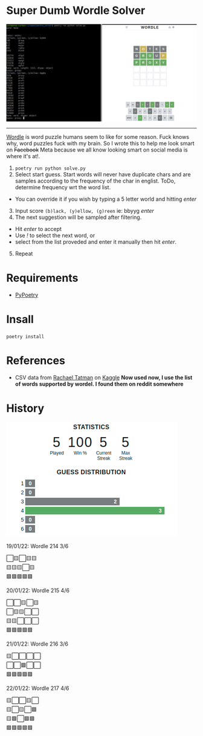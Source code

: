 # Super Dumb Wordle Solver

![screenshot](screenshot.png)

---

[Wordle](https://www.powerlanguage.co.uk/wordle/) is word puzzle humans seem to like for some reason. Fuck knows why, word puzzles fuck with my brain. So I wrote this to help me look smart on ~~Facebook~~ Meta because we all know looking smart on social media is where it's at!.

1. `poetry run python solve.py`
2. Select start guess. Start words will never have duplicate chars and are samples according to the frequency of the char in englist. ToDo, determine frequency wrt the word list.
  - You can override it if you wish by typing a 5 letter world and hitting *enter*
3. Input score `(b)lack, (y)ellow, (g)reen` ie: bbyyg *enter*
4. The next suggestion will be sampled after filtering.
  - Hit *enter* to accept
  - Use *!* to select the next word, or
  - select from the list proveded and enter it manually then hit *enter*.
5. Repeat

# Requirements

- [PyPoetry](https://python-poetry.org/)

# Insall

`poetry install`

# References

- CSV data from [Rachael Tatman](https://www.kaggle.com/rtatman) on [Kaggle](https://www.kaggle.com/rtatman/english-word-frequency)  **Now used now, I use the list of words supported by wordel. I found them on reddit somewhere**

# History

![stats](stats.png)

19/01/22: Wordle 214 3/6

⬜🟨⬜🟨🟨<br/>
🟨🟨🟨⬜🟨<br/>
🟩🟩🟩🟩🟩<br/>

20/01/22: Wordle 215 4/6

⬜⬜🟨⬜🟨<br/>
⬜🟨🟨⬜⬜<br/>
🟨🟨⬜⬜⬜<br/>
🟩🟩🟩🟩🟩<br/>

21/01/22: Wordle 216 3/6

🟨⬜⬜⬜⬜<br/>
⬜⬜🟩⬜⬜<br/>
🟩🟩🟩🟩🟩<br/>

22/01/22: Wordle 217 4/6

🟨⬜⬜🟨⬜<br/>
🟨⬜🟨⬜🟩<br/>
🟨🟩⬜🟩🟩<br/>
🟩🟩🟩🟩🟩<br/>
